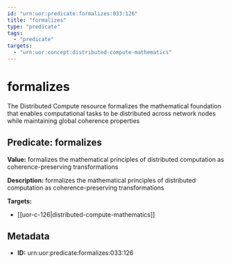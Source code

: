 ```yaml
---
id: "urn:uor:predicate:formalizes:033:126"
title: "formalizes"
type: "predicate"
tags:
  - "predicate"
targets:
  - "urn:uor:concept:distributed-compute-mathematics"
---
```


# formalizes

The Distributed Compute resource formalizes the mathematical foundation that enables computational tasks to be distributed across network nodes while maintaining global coherence properties

## Predicate: formalizes

**Value:** formalizes the mathematical principles of distributed computation as coherence-preserving transformations

**Description:** formalizes the mathematical principles of distributed computation as coherence-preserving transformations

**Targets:**

- [[uor-c-126|distributed-compute-mathematics]]

## Metadata

- **ID:** urn:uor:predicate:formalizes:033:126

